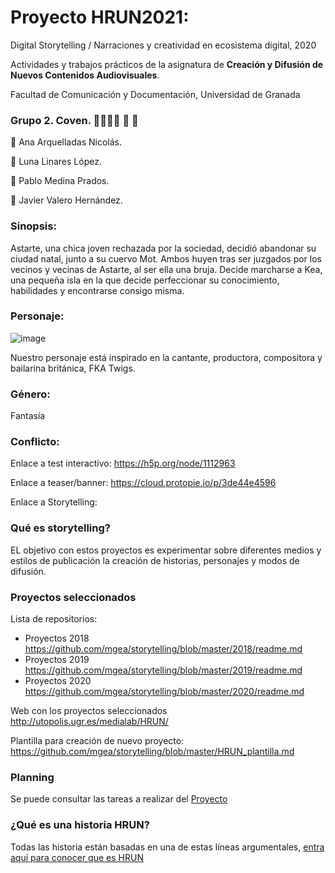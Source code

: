 # Proyecto HRUN2021:
Digital Storytelling / Narraciones y creatividad en ecosistema digital, 2020

Actividades y trabajos prácticos de la asignatura de **Creación y Difusión de Nuevos Contenidos Audiovisuales**. 

Facultad de Comunicación y Documentación, Universidad de Granada 

### Grupo 2. Coven. 🧙🏻‍♀️🔮 📿 🧿
👒 Ana Arquelladas Nicolás. 

👀 Luna Linares López. 

👃 Pablo Medina Prados. 

👄 Javier Valero Hernández.	



### Sinopsis:

Astarte, una chica joven rechazada por la sociedad, decidió abandonar su ciudad natal, junto a su cuervo Mot. Ambos huyen tras ser juzgados por los vecinos y vecinas de Astarte, al ser ella una bruja. Decide marcharse a Kea, una pequeña isla en la que decide perfeccionar su conocimiento, habilidades y encontrarse consigo misma.

### Personaje:
![image](https://user-images.githubusercontent.com/79904490/115052268-0cd2c500-9ede-11eb-9cfb-edf332360345.png)

Nuestro personaje está inspirado en la cantante, productora, compositora y bailarina británica, FKA Twigs.

### Género:
Fantasía

### Conflicto:

Enlace a test interactivo: https://h5p.org/node/1112963

Enlace a teaser/banner: https://cloud.protopie.io/p/3de44e4596

Enlace a Storytelling: 










### Qué es storytelling?  

EL objetivo con estos proyectos es experimentar sobre diferentes medios y estilos de publicación la creación de historias, personajes y modos de difusión. 

### Proyectos seleccionados 


Lista de repositorios:


- Proyectos 2018 https://github.com/mgea/storytelling/blob/master/2018/readme.md 
- Proyectos 2019 https://github.com/mgea/storytelling/blob/master/2019/readme.md
- Proyectos 2020 https://github.com/mgea/storytelling/blob/master/2020/readme.md

Web con los proyectos seleccionados  http://utopolis.ugr.es/medialab/HRUN/

Plantilla para creación de nuevo proyecto: https://github.com/mgea/storytelling/blob/master/HRUN_plantilla.md 


### Planning

Se puede consultar las tareas a realizar del [Proyecto](https://github.com/mgea/storytelling/projects)


### ¿Qué es una historia HRUN?


Todas las historia están basadas en una de estas líneas argumentales, [entra aquí para conocer que es HRUN](https://github.com/mgea/storytelling_21/blob/master/What_is_a_HRUN_story.md)  


